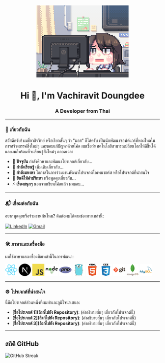 <p align="center">
  <img src="./images/header.gif" alt="Vachiravit Doungdee Header GIF" width="300"/>
</p>
<h1 align="center">Hi 👋, I'm Vachiravit Doungdee</h1>
<h3 align="center"><b>A Developer from Thai</b></h3>

---

### 🚀 เกี่ยวกับฉัน

สวัสดีครับ! ผมชื่อวชิรวิทย์ หรือเรียกสั้นๆ ว่า "มอส" ก็ได้ครับ เป็นนักพัฒนาซอฟต์แวร์ที่หลงใหลในการสร้างสรรค์สิ่งใหม่ๆ และชอบแก้ปัญหาด้วยโค้ด ผมเชื่อว่าเทคโนโลยีสามารถเปลี่ยนโลกให้ดีขึ้นได้ และผมก็พร้อมที่จะเรียนรู้สิ่งใหม่ๆ ตลอดเวลา

- 🔭 **ปัจจุบัน** กำลังศึกษาและพัฒนาโปรเจกต์เกี่ยวกับ...
- 🌱 **กำลังเรียนรู้** เพิ่มเติมเกี่ยวกับ...
- 👯 **กำลังมองหา** โอกาสในการร่วมงานพัฒนาโปรเจกต์โอเพนซอร์ส หรือโปรเจกต์ที่น่าสนใจ
- 💬 **ยินดีให้คำปรึกษา** หรือพูดคุยเกี่ยวกับ...
- ⚡ **เรื่องสนุกๆ** นอกจากเขียนโค้ดแล้ว ผมชอบ...

---

### 📬 เชื่อมต่อกับฉัน

อยากพูดคุยหรือร่วมงานกันไหม? ติดต่อผมได้ตามช่องทางเหล่านี้:

<p align="left">
<a href="https://www.linkedin.com/in/ชื่อโปรไฟล์ของคุณ/" target="blank"><img align="center" src="https://raw.githubusercontent.com/rahuldkjain/github-profile-readme-generator/master/src/images/icons/Social/linked-in-alt.svg" alt="LinkedIn" height="30" width="40" /></a>
<a href="mailto:อีเมลของคุณ@gmail.com" target="blank"><img align="center" src="https://img.shields.io/badge/Gmail-D14836?style=for-the-badge&logo=gmail&logoColor=white" alt="Gmail" height="30" /></a>

---

### 🛠️ ภาษาและเครื่องมือ

ผมใช้ภาษาและเครื่องมือเหล่านี้ในการพัฒนา:

<p align="left">
    <img src="https://github.com/devicons/devicon/blob/master/icons/react/react-original.svg" alt="react" width="40" height="40"/>
    <img src="https://raw.githubusercontent.com/devicons/devicon/master/icons/nextjs/nextjs-original.svg" alt="nextjs" width="40" height="40"/>
    <img src="https://raw.githubusercontent.com/devicons/devicon/master/icons/javascript/javascript-original.svg" alt="javascript" width="40" height="40"/>
    <img src="https://raw.githubusercontent.com/devicons/devicon/master/icons/nodejs/nodejs-original-wordmark.svg" alt="nodejs" width="40" height="40"/>
    <img src="https://raw.githubusercontent.com/devicons/devicon/master/icons/php/php-original.svg" alt="php" width="40" height="40"/>
    <img src="https://raw.githubusercontent.com/devicons/devicon/master/icons/go/go-original.svg" alt="go" width="40" height="40"/>
    <img src="https://raw.githubusercontent.com/devicons/devicon/master/icons/html5/html5-original-wordmark.svg" alt="html5" width="40" height="40"/>
    <img src="https://raw.githubusercontent.com/devicons/devicon/master/icons/css3/css3-original-wordmark.svg" alt="css3" width="40" height="40"/>
    <img src="https://raw.githubusercontent.com/devicons/devicon/master/icons/git/git-original-wordmark.svg" alt="git" width="40" height="40"/>
    <img src="https://raw.githubusercontent.com/devicons/devicon/master/icons/mongodb/mongodb-original-wordmark.svg" alt="mongodb" width="40" height="40"/>
    <img src="https://raw.githubusercontent.com/devicons/devicon/master/icons/mysql/mysql-original-wordmark.svg" alt="mysql" width="40" height="40"/>
</p>

---

### ⚙️ โปรเจกต์ที่น่าสนใจ

นี่คือโปรเจกต์ส่วนหนึ่งที่ผมทำและภูมิใจนำเสนอ:

- **[ชื่อโปรเจกต์ 1](ลิงก์ไปยัง Repository)**: (คำอธิบายสั้นๆ เกี่ยวกับโปรเจกต์นี้)
- **[ชื่อโปรเจกต์ 2](ลิงก์ไปยัง Repository)**: (คำอธิบายสั้นๆ เกี่ยวกับโปรเจกต์นี้)
- **[ชื่อโปรเจกต์ 3](ลิงก์ไปยัง Repository)**: (คำอธิบายสั้นๆ เกี่ยวกับโปรเจกต์นี้)

---

<h2 align="left">สถิติ GitHub</h2>

<p><img src="https://streak-stats.demolab.com?user=Mosquito5142&theme=dark&locale=th&short_numbers=true" alt="GitHub Streak" alt="VachiravitDoungdee" /></p>
